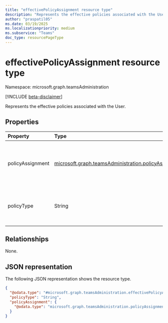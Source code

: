 ```yaml
---
title: "effectivePolicyAssignment resource type"
description: "Represents the effective policies associated with the User."
author: "praspatil05"
ms.date: 03/19/2025
ms.localizationpriority: medium
ms.subservice: "Teams"
doc_type: resourcePageType
---
```


# effectivePolicyAssignment resource type

Namespace: microsoft.graph.teamsAdministration

[!INCLUDE [beta-disclaimer](../../includes/beta-disclaimer.md)]

Represents the effective policies associated with the User.


## Properties
|Property|Type|Description|
|:---|:---|:---|
|policyAssignment|[microsoft.graph.teamsAdministration.policyAssignment](../resources/teamsadministration-policyassignment.md)|Represents details about the policy instance. Details include displayName, assignmentType, policyID, and groupId|
|policyType|String|Represents the type of the assigned policy. For example: TeamsMeetingPolicy, TeamsCallingPolicy, etc.|

## Relationships
None.

## JSON representation
The following JSON representation shows the resource type.
<!-- {
  "blockType": "resource",
  "@odata.type": "microsoft.graph.teamsAdministration.effectivePolicyAssignment"
}
-->
``` json
{
  "@odata.type": "#microsoft.graph.teamsAdministration.effectivePolicyAssignment",
  "policyType": "String",
  "policyAssignment": {
    "@odata.type": "microsoft.graph.teamsAdministration.policyAssignment"
  }
}
```

